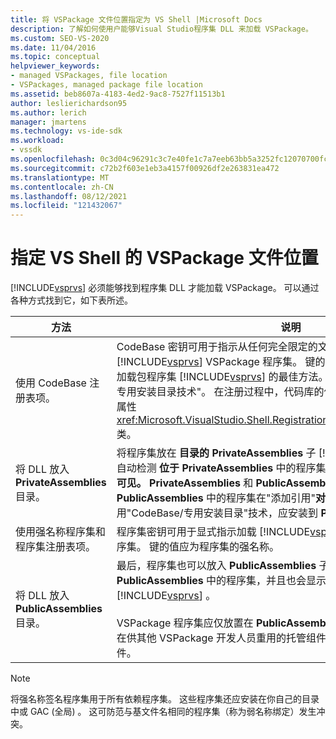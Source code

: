 ```yaml
---
title: 将 VSPackage 文件位置指定为 VS Shell |Microsoft Docs
description: 了解如何使用户能够Visual Studio程序集 DLL 来加载 VSPackage。
ms.custom: SEO-VS-2020
ms.date: 11/04/2016
ms.topic: conceptual
helpviewer_keywords:
- managed VSPackages, file location
- VSPackages, managed package file location
ms.assetid: beb8607a-4183-4ed2-9ac8-7527f11513b1
author: leslierichardson95
ms.author: lerich
manager: jmartens
ms.technology: vs-ide-sdk
ms.workload:
- vssdk
ms.openlocfilehash: 0c3d04c96291c3c7e40fe1c7a7eeb63bb5a3252fc12070700fc1c5d15eaa2ce2
ms.sourcegitcommit: c72b2f603e1eb3a4157f00926df2e263831ea472
ms.translationtype: MT
ms.contentlocale: zh-CN
ms.lasthandoff: 08/12/2021
ms.locfileid: "121432067"
---
```

# <a name="specifying-vspackage-file-location-to-the-vs-shell"></a>指定 VS Shell 的 VSPackage 文件位置
[!INCLUDE[vsprvs](../../code-quality/includes/vsprvs_md.md)] 必须能够找到程序集 DLL 才能加载 VSPackage。 可以通过各种方式找到它，如下表所述。

| 方法 | 说明 |
| - | - |
| 使用 CodeBase 注册表项。 | CodeBase 密钥可用于指示从任何完全限定的文件路径加载 [!INCLUDE[vsprvs](../../code-quality/includes/vsprvs_md.md)] VSPackage 程序集。 键的值应为 DLL 的文件路径。 这是加载包程序集 [!INCLUDE[vsprvs](../../code-quality/includes/vsprvs_md.md)] 的最佳方法。 此方法有时称为"CodeBase/专用安装目录技术"。 在注册过程中，代码库的值通过 类型的实例传递到注册属性 <xref:Microsoft.VisualStudio.Shell.RegistrationAttribute.RegistrationContext> 类。 |
| 将 DLL 放入 **PrivateAssemblies** 目录。 | 将程序集放在 **目录的 PrivateAssemblies** 子 [!INCLUDE[vsprvs](../../code-quality/includes/vsprvs_md.md)] 目录中。 将自动检测 **位于 PrivateAssemblies** 中的程序集，但在"添加引用"**对话框中不可见。** **PrivateAssemblies** 和 **PublicAssemblies** 之间的区别在于 **，PublicAssemblies** 中的程序集在"添加引用"**对话框中枚举。** 如果选择不使用"CodeBase/专用安装目录"技术，应安装到 **PrivateAssemblies** 目录中。 |
| 使用强名称程序集和程序集注册表项。 | 程序集密钥可用于显式指示加载 [!INCLUDE[vsprvs](../../code-quality/includes/vsprvs_md.md)] 名为 VSPackage 的强程序集。 键的值应为程序集的强名称。 |
| 将 DLL 放入 **PublicAssemblies** 目录。 | 最后，程序集也可以放入 **PublicAssemblies** 子目录中。 将自动检测位于 **PublicAssemblies** 中的程序集，并且也会显示在 中的 **"添加引用** "对话框中 [!INCLUDE[vsprvs](../../code-quality/includes/vsprvs_md.md)] 。<br /><br /> VSPackage 程序集应仅放置在 **PublicAssemblies** 目录中，如果它们包含旨在供其他 VSPackage 开发人员重用的托管组件。 大多数程序集不满足此条件。 |

> [!NOTE]
> 将强名称签名程序集用于所有依赖程序集。 这些程序集还应安装在你自己的目录中或 GAC (全局) 。 这可防范与基文件名相同的程序集（称为弱名称绑定）发生冲突。
